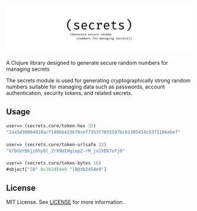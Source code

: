 
[![](.github/logo.png)](https://github.com/lk-geimfari/secrets.clj)


A Clojure library designed to generate secure random numbers for managing secrets

The secrets module is used for generating cryptographically strong random numbers suitable for managing data such 
as passwords, account authentication, security tokens, and related secrets.


## Usage
 
```clojure
user=> (secrets.core/token-hex 32)
"2aa5430064918acf140bb423678cef7353f7055597bc61305414c5371106ebef"

user=> (secrets.core/token-urlsafe 32)
"kfbGVrB6jz6hyOl_2rX9UIHgiop2-rM_jo2XEK7oTj0"

user=> (secrets.core/token-bytes 16)
#object["[B" 0x3b2454e9 "[B@3b2454e9"]
```

## License
MIT License. See [LICENSE](LICENSE) for more information.
